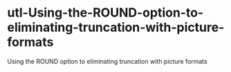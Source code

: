 # utl-Using-the-ROUND-option-to-eliminating-truncation-with-picture-formats
Using the ROUND option to eliminating truncation with picture formats     
